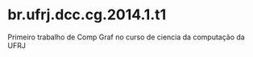 br.ufrj.dcc.cg.2014.1.t1
========================

Primeiro trabalho de Comp Graf no curso de ciencia da computação da UFRJ
